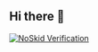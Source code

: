 ## Hi there 👋


[![NoSkid Verification](https://noskid.today/badge/470x200/?repo=syrupmold/syrupmold)](https://noskid.today)

